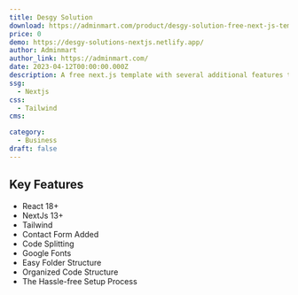 ```yaml
---
title: Desgy Solution
download: https://adminmart.com/product/desgy-solution-free-next-js-template/
price: 0
demo: https://desgy-solutions-nextjs.netlify.app/
author: Adminmart
author_link: https://adminmart.com/
date: 2023-04-12T00:00:00.000Z
description: A free next.js template with several additional features that is eye-catching and elegantly designed.
ssg:
  - Nextjs
css:
  - Tailwind
cms:

category:
  - Business
draft: false
---
```


## Key Features

- React 18+
- NextJs 13+
- Tailwind
- Contact Form Added
- Code Splitting
- Google Fonts
- Easy Folder Structure
- Organized Code Structure
- The Hassle-free Setup Process
